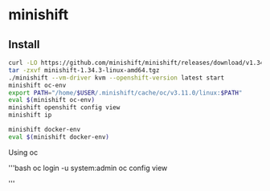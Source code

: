# minishift 

## Install 

```bash
curl -LO https://github.com/minishift/minishift/releases/download/v1.34.3/minishift-1.34.3-linux-amd64.tgz
tar -zxvf minishift-1.34.3-linux-amd64.tgz
./minishift --vm-driver kvm --openshift-version latest start
minishift oc-env
export PATH="/home/$USER/.minishift/cache/oc/v3.11.0/linux:$PATH"
eval $(minishift oc-env)
minishift openshift config view
minishift ip
```

```bash
minishift docker-env
eval $(minishift docker-env)

```

Using oc

'''bash
oc login -u system:admin
oc config view

'''
